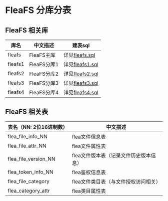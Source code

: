 
# FleaFS 分库分表

## FleaFS 相关库
|  库名          |  中文描述     |  建表sql    | 
|--------------- |---------------| ---------------| 
|  fleafs        |  FleaFS主库   | 详见[fleafs.sql](sql/fleafs.sql)|
|  fleafs1       |  FleaFS分库1  | 详见[fleafs1.sql](sql/fleafs1.sql)|
|  fleafs2       |  FleaFS分库2  | 详见[fleafs2.sql](sql/fleafs2.sql)|
|  fleafs3       |  FleaFS分库3  | 详见[fleafs3.sql](sql/fleafs3.sql)|
|  fleafs4       |  FleaFS分库4  | 详见[fleafs4.sql](sql/fleafs4.sql)|


## FleaFS 相关表
|  表名（NN: 2位16进制数）  |  中文描述                             |
|-------------------------- |---------------------------------------|  
|  flea_file_info_NN        |  flea文件信息表                        |
|  flea_file_attr_NN        |  flea文件属性表                        |
|  flea_file_version_NN     |  flea文件版本表（记录文件历史版本信息） |
|  flea_token_info_NN   	|  flea鉴权信息表                        |
|  flea_file_category       |  flea文件类目表（与文件授权访问相关）   |
|  flea_category_attr       |  flea类目属性表                        |